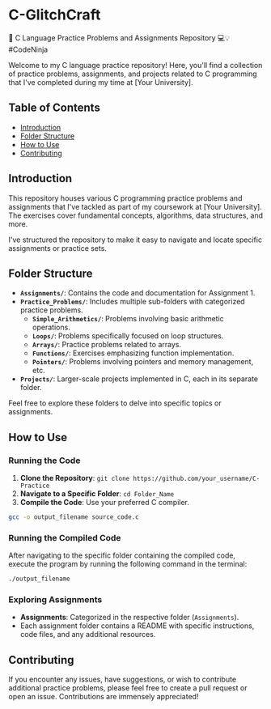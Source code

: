 # C-GlitchCraft

🚀 C Language Practice Problems and Assignments Repository 💻💡 #CodeNinja

Welcome to my C language practice repository! Here, you'll find a collection of practice problems, assignments, and projects related to C programming that I've completed during my time at [Your University].

## Table of Contents

- [Introduction](#introduction)
- [Folder Structure](#folder-structure)
- [How to Use](#how-to-use)
- [Contributing](#contributing)

## Introduction

This repository houses various C programming practice problems and assignments that I've tackled as part of my coursework at [Your University]. The exercises cover fundamental concepts, algorithms, data structures, and more.

I've structured the repository to make it easy to navigate and locate specific assignments or practice sets.

## Folder Structure

- **`Assignments/`**: Contains the code and documentation for Assignment 1.
- **`Practice_Problems/`**: Includes multiple sub-folders with categorized practice problems.
  - **`Simple_Arithmetics/`**: Problems involving basic arithmetic operations.
  - **`Loops/`**: Problems specifically focused on loop structures.
  - **`Arrays/`**: Practice problems related to arrays.
  - **`Functions/`**: Exercises emphasizing function implementation.
  - **`Pointers/`**: Problems involving pointers and memory management, etc.
- **`Projects/`**: Larger-scale projects implemented in C, each in its separate folder.

Feel free to explore these folders to delve into specific topics or assignments.

## How to Use

### Running the Code

1. **Clone the Repository**: `git clone https://github.com/your_username/C-Practice`
2. **Navigate to a Specific Folder**: `cd Folder_Name`
3. **Compile the Code**: Use your preferred C compiler.

```bash
gcc -o output_filename source_code.c
```

### Running the Compiled Code

After navigating to the specific folder containing the compiled code, execute the program by running the following command in the terminal:
   ```bash
  ./output_filename
```

### Exploring Assignments

- **Assignments**: Categorized in the respective folder (`Assignments`).
- Each assignment folder contains a README with specific instructions, code files, and any additional resources.

## Contributing

If you encounter any issues, have suggestions, or wish to contribute additional practice problems, please feel free to create a pull request or open an issue. Contributions are immensely appreciated!
